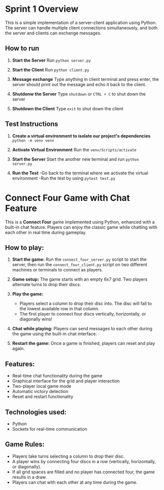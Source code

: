 # Sprint 1 Overview

This is a simple implementation of a server-client application using Python. The server can handle multiple client connections simultaneously, and both the server and clients can exchange messages.

## How to run

1. **Start the Server** Run `python server.py`

2. **Start the Client** Run `python client.py`

3. **Message exchange** Type anything in client terminal and press enter, the server should print out the message and echo it back to the client.

4. **Shutdonw the Server** Type `shutdown` or `CTRL + C` to shut down the server

5. **Shutdown the Client** Type `exit` to shut down the client

## Test Instructions

1. **Create a virtual environment to isolate our project's dependencies** `python -m venv venv`

2. **Activate Virtual Environment** Run the `venv/Scripts/activate`

3. **Start the Server** Start the another new terminal and run `python server.py`

4. **Run the Test** 
   -Go back to the terminal where we activate the virtual environment
   -Run the test by using `pytest test.py`
   

# Connect Four Game with Chat Feature

This is a **Connect Four** game implemented using Python, enhanced with a built-in chat feature. Players can enjoy the classic game while chatting with each other in real time during gameplay.

## How to play:
1. **Start the game:** Run the `connect_four_server.py` script to start the server, then run the `connect_four_client.py` script on two different machines or terminals to connect as players.

2. **Game setup:** The game starts with an empty 6x7 grid. Two players alternate turns to drop their discs.

3. **Play the game:**
   - Players select a column to drop their disc into. The disc will fall to the lowest available row in that column.
   - The first player to connect four discs vertically, horizontally, or diagonally wins!

4. **Chat while playing:** Players can send messages to each other during the game using the built-in chat interface.

5. **Restart the game:** Once a game is finished, players can reset and play again.

## Features:
- Real-time chat functionality during the game
- Graphical interface for the grid and player interaction
- Two-player local game mode
- Automatic victory detection
- Reset and restart functionality

## Technologies used:
- Python
- Sockets for real-time communication

## Game Rules:
- Players take turns selecting a column to drop their disc.
- A player wins by connecting four discs in a row (vertically, horizontally, or diagonally).
- If all grid spaces are filled and no player has connected four, the game results in a draw.
- Players can chat with each other at any time during the game.
